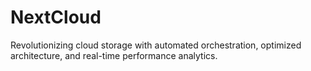 # NextCloud
Revolutionizing cloud storage with automated orchestration, optimized architecture, and real-time performance analytics.
